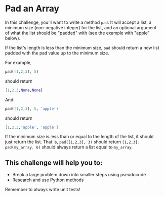 # Pad an Array

In this challenge, you'll want to write a method `pad`. It will accept a list, a minimum size (non-negative integer) for the list, and an optional argument of what the list should be "padded" with (see the example with "apple" below).

If the list's length is less than the minimum size, `pad` should return a new list padded with the pad value up to the minimum size.

For example,
```python
pad([1,2,3], 5)
```

should return

```python
[1,2,3,None,None]
```

And

```python
pad([1,2,3], 5, 'apple')
```

should return

```python
[1,2,3,'apple', 'apple']
```

If the minimum size is less than or equal to the length of the list, it should just return the list. That is, `pad([1,2,3], 3)` should return `[1,2,3]`. `pad(my_array, 0)` should always return a list equal to `my_array`.


## This challenge will help you to:
- Break a large problem down into smaller steps using pseudocode
- Research and use Python methods

Remember to always write unit tests!
